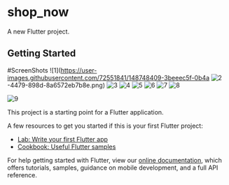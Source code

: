 # shop_now

A new Flutter project.

## Getting Started
#ScreenShots
![1](https://user-images.githubusercontent.com/72551841/148748409-3beeec5f-0b4a
![2](https://user-images.githubusercontent.com/72551841/148748415-6db3e6c6-ed71-46d1-af06-bf0e2c900dde.png)
-4479-898d-8a6572eb7b8e.png)
![3](https://user-images.githubusercontent.com/72551841/148748422-3051350b-a850-4aa2-aec8-321b9bc2562d.png)
![4](https://user-images.githubusercontent.com/72551841/148748527-5ab55bed-a504-4fbf-ae7d-837db6518076.png)
![5](https://user-images.githubusercontent.com/72551841/148748540-3f820e81-adfe-4595-8ba3-330a3147ea0a.png)
![6](https://user-images.githubusercontent.com/72551841/148748553-5a5c67cf-cf30-46b4-9808-eb0fd70cdfed.png)
![7](https://user-images.githubusercontent.com/72551841/148748558-39b860b1-6aac-4688-bf94-51004d72c370.png)
![8](https://user-images.githubusercontent.com/72551841/148748567-dd2d2f55-fb50-4938-9776-86d0a8962a2c.png)

![9](https://user-images.githubusercontent.com/72551841/148748575-e03c335f-7612-4df3-8a68-73da91dda80b.png)



This project is a starting point for a Flutter application.

A few resources to get you started if this is your first Flutter project:

- [Lab: Write your first Flutter app](https://flutter.dev/docs/get-started/codelab)
- [Cookbook: Useful Flutter samples](https://flutter.dev/docs/cookbook)

For help getting started with Flutter, view our
[online documentation](https://flutter.dev/docs), which offers tutorials,
samples, guidance on mobile development, and a full API reference.
